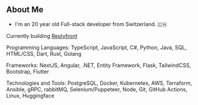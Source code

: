 ## About Me

- I'm an 20 year old Full-stack developer from Switzerland. 🇨🇭

Currently building [Replyfront](https://replyfront.com)

Programming Languages: TypeScript, JavaScript, C#, Python, Java, SQL, HTML/CSS, Dart, Rust, Golang

Frameworks: NextJS, Angular, .NET, Entity Framework, Flask, TailwindCSS, Bootstrap, Flutter

Technologies and Tools: PostgreSQL, Docker, Kubernetes, AWS, Terraform, Ansible, gRPC, rabbitMQ, Selenium/Puppeteer, Node, Git, GitHub Actions, Linux, Huggingface
